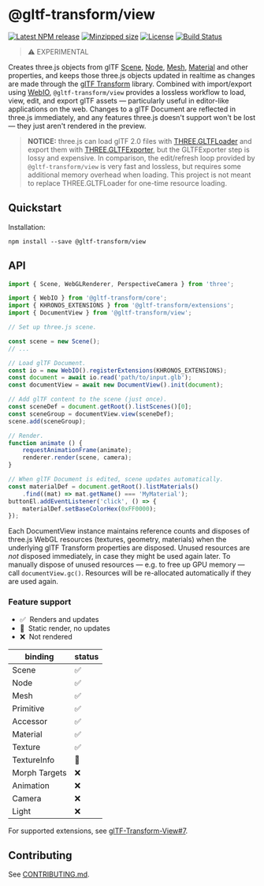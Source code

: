 # @gltf-transform/view

[![Latest NPM release](https://img.shields.io/npm/v/@gltf-transform/view.svg)](https://www.npmjs.com/package/@gltf-transform/view)
[![Minzipped size](https://badgen.net/bundlephobia/minzip/@gltf-transform/view)](https://bundlephobia.com/result?p=@gltf-transform/view)
[![License](https://img.shields.io/badge/license-MIT-007ec6.svg)](https://github.com/donmccurdy/glTF-Transform-View/blob/main/LICENSE)
[![Build Status](https://github.com/donmccurdy/glTF-Transform-View/workflows/build/badge.svg?branch=main&event=push)](https://github.com/donmccurdy/glTF-Transform-View/actions?query=workflow%3Abuild)

> ⚠️ EXPERIMENTAL

Creates three.js objects from glTF [Scene](https://gltf-transform.donmccurdy.com/classes/scene.html),
[Node](https://gltf-transform.donmccurdy.com/classes/node.html),
[Mesh](https://gltf-transform.donmccurdy.com/classes/mesh.html),
[Material](https://gltf-transform.donmccurdy.com/classes/material.html)
and other properties, and keeps those three.js objects updated in realtime as changes are made
through the [glTF Transform](https://gltf-transform.donmccurdy.com/) library. Combined with
import/export using [WebIO](https://gltf-transform.donmccurdy.com/classes/core.platformio.html), `@gltf-transform/view`
provides a lossless workflow to load, view, edit, and export glTF assets — particularly useful in
editor-like applications on the web. Changes to a glTF Document are reflected in three.js
immediately, and any features three.js doesn't support won't be lost — they just aren't rendered
in the preview.

> **NOTICE:** three.js can load glTF 2.0 files with [THREE.GLTFLoader](https://threejs.org/docs/index.html#examples/en/loaders/GLTFLoader)
> and export them with [THREE.GLTFExporter](https://threejs.org/docs/index.html#examples/en/loaders/GLTFExporter),
> but the GLTFExporter step is lossy and expensive. In comparison, the edit/refresh loop provided by
> `@gltf-transform/view` is very fast and lossless, but requires some additional memory overhead when loading.
> This project is not meant to replace THREE.GLTFLoader for one-time resource loading.

## Quickstart

Installation:

```
npm install --save @gltf-transform/view
```

## API

```typescript
import { Scene, WebGLRenderer, PerspectiveCamera } from 'three';

import { WebIO } from '@gltf-transform/core';
import { KHRONOS_EXTENSIONS } from '@gltf-transform/extensions';
import { DocumentView } from '@gltf-transform/view';

// Set up three.js scene.

const scene = new Scene();
// ...

// Load glTF Document.
const io = new WebIO().registerExtensions(KHRONOS_EXTENSIONS);
const document = await io.read('path/to/input.glb');
const documentView = await new DocumentView().init(document);

// Add glTF content to the scene (just once).
const sceneDef = document.getRoot().listScenes()[0];
const sceneGroup = documentView.view(sceneDef);
scene.add(sceneGroup);

// Render.
function animate () {
	requestAnimationFrame(animate);
	renderer.render(scene, camera);
}

// When glTF Document is edited, scene updates automatically.
const materialDef = document.getRoot().listMaterials()
	.find((mat) => mat.getName() === 'MyMaterial');
buttonEl.addEventListener('click', () => {
	materialDef.setBaseColorHex(0xFF0000);
});
```

Each DocumentView instance maintains reference counts and disposes of three.js WebGL resources
(textures, geometry, materials) when the underlying glTF Transform properties are disposed.
Unused resources are *not* disposed immediately, in case they might be used again later. To
manually dispose of unused resources — e.g. to free up GPU memory — call  `documentView.gc()`.
Resources will be re-allocated automatically if they are used again.

### Feature support

- ✅&nbsp;&nbsp;Renders and updates
- 🚧&nbsp;&nbsp;Static render, no updates
- ❌&nbsp;&nbsp;Not rendered

| binding       | status |
|---------------|--------|
| Scene         | ✅      |
| Node          | ✅      |
| Mesh          | ✅      |
| Primitive     | ✅      |
| Accessor      | ✅      |
| Material      | ✅      |
| Texture       | ✅      |
| TextureInfo   | 🚧     |
| Morph Targets | ❌      |
| Animation     | ❌      |
| Camera        | ❌      |
| Light         | ❌      |

For supported extensions, see [glTF-Transform-View#7](https://github.com/donmccurdy/glTF-Transform-View/issues/7).

## Contributing

See [CONTRIBUTING.md](./CONTRIBUTING.md).
